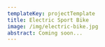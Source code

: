 ```yaml
---
templateKey: projectTemplate
title: Electric Sport Bike
image: /img/electric-bike.jpg
abstract: Coming soon...
---
```


